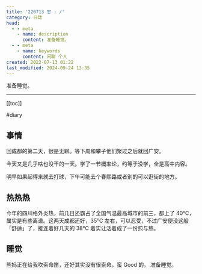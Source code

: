 ```yaml
---
title: '220713 志 · /'
category: 日誌
head:
  - - meta
    - name: description
      content: 准备睡觉。
  - - meta
    - name: keywords
      content: 闲聊 个人
created: 2022-07-13 01:22
last_modified: 2024-09-24 13:35
---
```


准备睡觉。

---

[[toc]]

#diary

## 事情

回成都的第二天，很是无聊。等下周和攀子他们聚过之后就回广安。

今天又是几乎啥也没干的一天。学了一节概率论，约等于没学，全是高中内容。

明早如果起得来就去打球，下午可能去个春熙路或者别的可以逛街的地方。

## 热热热

今年的四川格外炎热，前几日还霸占了全国气温最高城市的前三，都上了 40℃，属实是有些离谱。这两天成都还好，35℃ 左右，可以忍受，不过广安便没这般「舒适」了，接连着好几天的 38℃ 着实让活着成了一份煎与熬。

## 睡觉

熊妈正在给我吹索命笛，还好其实没有很索命，蛮 Good 的。
准备睡觉。
